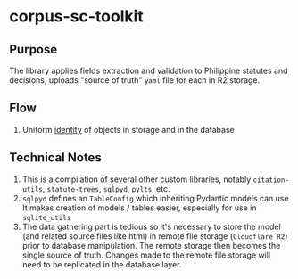 # corpus-sc-toolkit

## Purpose

The library applies fields extraction and validation to Philippine statutes and decisions, uploads "source of truth" `yaml` file for each in R2 storage.

## Flow

1. Uniform [identity](identity.md) of objects in storage and in the database

## Technical Notes

1. This is a compilation of several other custom libraries, notably `citation-utils`, `statute-trees`, `sqlpyd`, `pylts`, etc.
2. `sqlpyd` defines an `TableConfig` which inheriting Pydantic models can use It makes creation of models / tables easier, especially for use in `sqlite_utils`
3. The data gathering part is tedious so it's necessary to store the model (and related source files like html) in remote file storage (`Cloudflare R2`) prior to database manipulation. The remote storage then becomes the single source of truth. Changes made to the remote file storage will need to be replicated in the database layer.
